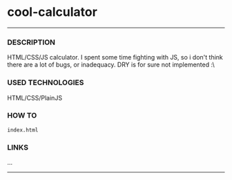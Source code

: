# cool-calculator
***
### DESCRIPTION
HTML/CSS/JS calculator. I spent some time fighting with JS, so i don't think there are a lot of bugs, or inadequacy. DRY is for sure not implemented :\

### USED TECHNOLOGIES
HTML/CSS/PlainJS

### HOW TO
`index.html`

### LINKS
...
***
